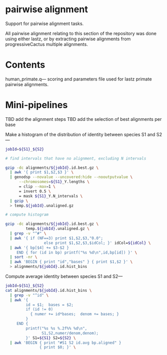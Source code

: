 # pairwise alignment
Support for pairwise alignment tasks.

All pairwise alignment relating to this section of the repository was done
using either lastz, or by extracting pairwise alignments from progressiveCactus
multiple alignments.

# Contents

human_primate.q&mdash;
scoring and parameters file used for lastz primate pairwise alignments.

# Mini-pipelines


TBD add the alignment steps
TBD add the selection of best alignments per base

Make a histogram of the distribution of identity between species S1 and
S2&mdash;

```bash  
jobId=${S1}_${S2}

# find intervals that have no alignment, excluding N intervals

gzip -dc alignments/${jobId}.id.best.gz \
  | awk '{ print $1,$2,$3 }' \
  | genodsp --novalue --uncovered:hide --nooutputvalue \
      --chromosomes=${S1}_Y.lengths \
      = clip --max=1 \
      = invert 0.5 \
      = mask ${S1}_Y.N_intervals \
  | gzip \
  > temp.${jobId}.unaligned.gz

# compute histogram

gzip -dc alignments/${jobId}.id.best.gz \
         temp.${jobId}.unaligned.gz \
  | grep -v "^#" \
  | awk '{ if (NF==3) print $1,$2,$3,"0.0";
                 else print $1,$2,$3,$idCol; }' idCol=${idCol} \
  | awk '{ bp[$4] += $3-$2 }
     END { for (id in bp) printf("%s %d\n",id,bp[id]) }' \
  | sort -nr \
  | awk 'BEGIN { print "id","bases" } { print $1,$2 }' \
  > alignments/${jobId}.id.hist_bins
```

Compute average identity between species S1 and S2&mdash;

```bash  
jobId=${S1}_${S2}
cat alignments/${jobId}.id.hist_bins \
  | grep -v "^id" \
  | awk '{
         id = $1;  bases = $2;
         if (id != 0)
           { numer += id*bases;  denom += bases; }
         }
     END {
         printf("%s %s %.2f%% %d\n",
                S1,S2,numer/denom,denom);
         }' S1=${S1} S2=${S2} \
  | awk 'BEGIN { print "#S1 S2 id.avg bp.aligned" }
               { print $0; }' \
```

